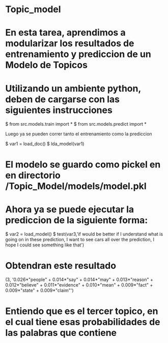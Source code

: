 # Topic_model
# En esta tarea, aprendimos a modularizar los resultados de entrenamiento y prediccion de un Modelo de Topicos
# Utilizando un ambiente python, deben de cargarse con las siguientes instrucciones

$ from src.models.train import *
$ from src.models.predict import *

Luego ya se pueden correr tanto el entrenamiento como la prediccion

$ var1 = load_doc()
$ lda_model(var1)

# El modelo se guardo como pickel en en directorio /Topic_Model/models/model.pkl
# Ahora ya se puede ejecutar la prediccion de la siguiente forma:

$ var2 = load_model()
$ test(var3,'if would be better if I understand what is going on in these prediction, I want to see cars all over the prediction, I hope I could see something like that')

# Obtendran este resultado
(3, '0.026*"people" + 0.014*"say" + 0.014*"may" + 0.013*"reason" + 0.012*"believe" + 0.011*"evidence" + 0.010*"mean" + 0.009*"fact" + 0.009*"state" + 0.009*"claim"')

# Entiendo que es el tercer topico, en el cual tiene esas probabilidades de las palabras que contiene

